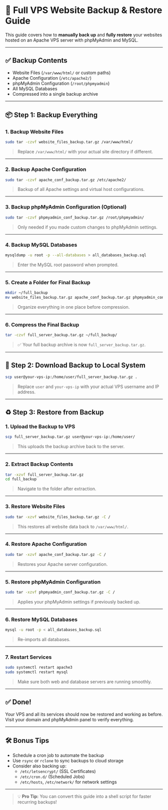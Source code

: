 
# 🔄 Full VPS Website Backup & Restore Guide

This guide covers how to **manually back up** and **fully restore** your websites hosted on an Apache VPS server with phpMyAdmin and MySQL.

---

## ✅ Backup Contents

- Website Files (`/var/www/html/` or custom paths)
- Apache Configuration (`/etc/apache2/`)
- phpMyAdmin Configuration (`/root/phpmyadmin`)
- All MySQL Databases
- Compressed into a single backup archive

---

## 📦 Step 1: Backup Everything

### 1. Backup Website Files

```bash
sudo tar -czvf website_files_backup.tar.gz /var/www/html/
```

> Replace `/var/www/html/` with your actual site directory if different.

---

### 2. Backup Apache Configuration

```bash
sudo tar -czvf apache_conf_backup.tar.gz /etc/apache2/
```

> Backup of all Apache settings and virtual host configurations.

---

### 3. Backup phpMyAdmin Configuration (Optional)

```bash
sudo tar -czvf phpmyadmin_conf_backup.tar.gz /root/phpmyadmin/
```

> Only needed if you made custom changes to phpMyAdmin settings.

---

### 4. Backup MySQL Databases

```bash
mysqldump -u root -p --all-databases > all_databases_backup.sql
```

> Enter the MySQL root password when prompted.

---

### 5. Create a Folder for Final Backup

```bash
mkdir ~/full_backup
mv website_files_backup.tar.gz apache_conf_backup.tar.gz phpmyadmin_conf_backup.tar.gz all_databases_backup.sql ~/full_backup/
```

> Organize everything in one place before compression.

---

### 6. Compress the Final Backup

```bash
tar -czvf full_server_backup.tar.gz ~/full_backup/
```

> ✅ Your full backup archive is now `full_server_backup.tar.gz`.

---

## 💾 Step 2: Download Backup to Local System

```bash
scp user@your-vps-ip:/home/user/full_server_backup.tar.gz .
```

> Replace `user` and `your-vps-ip` with your actual VPS username and IP address.

---

## ♻️ Step 3: Restore from Backup

### 1. Upload the Backup to VPS

```bash
scp full_server_backup.tar.gz user@your-vps-ip:/home/user/
```

> This uploads the backup archive back to the server.

---

### 2. Extract Backup Contents

```bash
tar -xzvf full_server_backup.tar.gz
cd full_backup
```

> Navigate to the folder after extraction.

---

### 3. Restore Website Files

```bash
sudo tar -xzvf website_files_backup.tar.gz -C /
```

> This restores all website data back to `/var/www/html/`.

---

### 4. Restore Apache Configuration

```bash
sudo tar -xzvf apache_conf_backup.tar.gz -C /
```

> Restores your Apache server configuration.

---

### 5. Restore phpMyAdmin Configuration

```bash
sudo tar -xzvf phpmyadmin_conf_backup.tar.gz -C /
```

> Applies your phpMyAdmin settings if previously backed up.

---

### 6. Restore MySQL Databases

```bash
mysql -u root -p < all_databases_backup.sql
```

> Re-imports all databases.

---

### 7. Restart Services

```bash
sudo systemctl restart apache3
sudo systemctl restart mysql
```

> Make sure both web and database servers are running smoothly.

---

## ✅ Done!

Your VPS and all its services should now be restored and working as before.  
Visit your domain and phpMyAdmin panel to verify everything.

---

## 🛠️ Bonus Tips

- Schedule a cron job to automate the backup
- Use `rsync` or `rclone` to sync backups to cloud storage
- Consider also backing up:
  - `/etc/letsencrypt/` (SSL Certificates)
  - `/etc/cron.d/` (Scheduled Jobs)
  - `/etc/hosts`, `/etc/network/` for network settings

---

> 💡 **Pro Tip:** You can convert this guide into a shell script for faster recurring backups!
